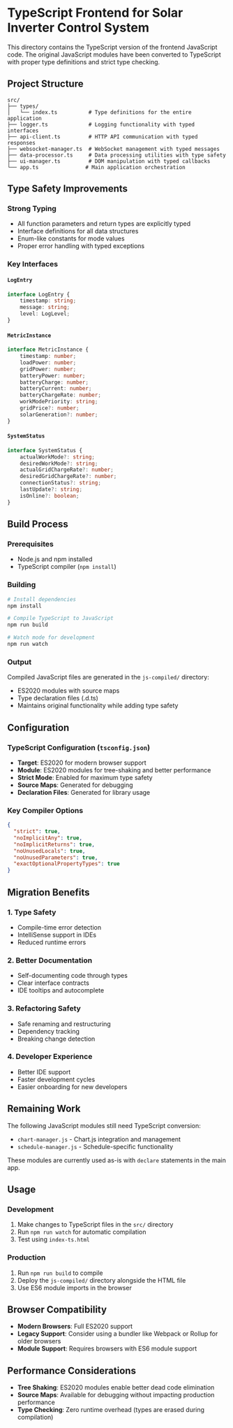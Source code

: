 # TypeScript Frontend for Solar Inverter Control System

This directory contains the TypeScript version of the frontend JavaScript code. The original JavaScript modules have been converted to TypeScript with proper type definitions and strict type checking.

## Project Structure

```
src/
├── types/
│   └── index.ts          # Type definitions for the entire application
├── logger.ts             # Logging functionality with typed interfaces
├── api-client.ts         # HTTP API communication with typed responses
├── websocket-manager.ts  # WebSocket management with typed messages
├── data-processor.ts     # Data processing utilities with type safety
├── ui-manager.ts         # DOM manipulation with typed callbacks
└── app.ts               # Main application orchestration
```

## Type Safety Improvements

### Strong Typing
- All function parameters and return types are explicitly typed
- Interface definitions for all data structures
- Enum-like constants for mode values
- Proper error handling with typed exceptions

### Key Interfaces

#### `LogEntry`
```typescript
interface LogEntry {
    timestamp: string;
    message: string;
    level: LogLevel;
}
```

#### `MetricInstance`
```typescript
interface MetricInstance {
    timestamp: number;
    loadPower: number;
    gridPower: number;
    batteryPower: number;
    batteryCharge: number;
    batteryCurrent: number;
    batteryChargeRate: number;
    workModePriority: string;
    gridPrice?: number;
    solarGeneration?: number;
}
```

#### `SystemStatus`
```typescript
interface SystemStatus {
    actualWorkMode?: string;
    desiredWorkMode?: string;
    actualGridChargeRate?: number;
    desiredGridChargeRate?: number;
    connectionStatus?: string;
    lastUpdate?: string;
    isOnline?: boolean;
}
```

## Build Process

### Prerequisites
- Node.js and npm installed
- TypeScript compiler (`npm install`)

### Building
```bash
# Install dependencies
npm install

# Compile TypeScript to JavaScript
npm run build

# Watch mode for development
npm run watch
```

### Output
Compiled JavaScript files are generated in the `js-compiled/` directory:
- ES2020 modules with source maps
- Type declaration files (.d.ts)
- Maintains original functionality while adding type safety

## Configuration

### TypeScript Configuration (`tsconfig.json`)
- **Target**: ES2020 for modern browser support
- **Module**: ES2020 modules for tree-shaking and better performance
- **Strict Mode**: Enabled for maximum type safety
- **Source Maps**: Generated for debugging
- **Declaration Files**: Generated for library usage

### Key Compiler Options
```json
{
  "strict": true,
  "noImplicitAny": true,
  "noImplicitReturns": true,
  "noUnusedLocals": true,
  "noUnusedParameters": true,
  "exactOptionalPropertyTypes": true
}
```

## Migration Benefits

### 1. **Type Safety**
- Compile-time error detection
- IntelliSense support in IDEs
- Reduced runtime errors

### 2. **Better Documentation**
- Self-documenting code through types
- Clear interface contracts
- IDE tooltips and autocomplete

### 3. **Refactoring Safety**
- Safe renaming and restructuring
- Dependency tracking
- Breaking change detection

### 4. **Developer Experience**
- Better IDE support
- Faster development cycles
- Easier onboarding for new developers

## Remaining Work

The following JavaScript modules still need TypeScript conversion:
- `chart-manager.js` - Chart.js integration and management
- `schedule-manager.js` - Schedule-specific functionality

These modules are currently used as-is with `declare` statements in the main app.

## Usage

### Development
1. Make changes to TypeScript files in the `src/` directory
2. Run `npm run watch` for automatic compilation
3. Test using `index-ts.html`

### Production
1. Run `npm run build` to compile
2. Deploy the `js-compiled/` directory alongside the HTML file
3. Use ES6 module imports in the browser

## Browser Compatibility

- **Modern Browsers**: Full ES2020 support
- **Legacy Support**: Consider using a bundler like Webpack or Rollup for older browsers
- **Module Support**: Requires browsers with ES6 module support

## Performance Considerations

- **Tree Shaking**: ES2020 modules enable better dead code elimination
- **Source Maps**: Available for debugging without impacting production performance
- **Type Checking**: Zero runtime overhead (types are erased during compilation)
